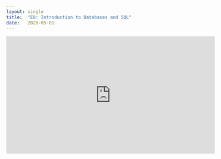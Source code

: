 ```yaml
---
layout: single
title:  "E0: Introduction to Databases and SQL"
date:   2020-05-01
---
```


<iframe width="560" height="315" src="https://www.youtube.com/embed/exOrpvIsMys" frameborder="0" allow="accelerometer; autoplay; encrypted-media; gyroscope; picture-in-picture" allowfullscreen></iframe>

